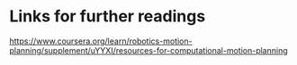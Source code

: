 # Links for further readings

https://www.coursera.org/learn/robotics-motion-planning/supplement/uYYXI/resources-for-computational-motion-planning